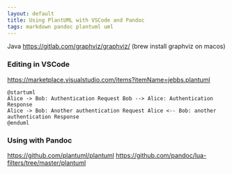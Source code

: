 ```yaml
---
layout: default
title: Using PlantUML with VSCode and Pandoc
tags: markdown pandoc plantuml uml
---
```


Java
https://gitlab.com/graphviz/graphviz/ (brew install graphviz on macos)

### Editing in VSCode

https://marketplace.visualstudio.com/items?itemName=jebbs.plantuml

```plantuml
@startuml
Alice -> Bob: Authentication Request Bob --> Alice: Authentication Response
Alice -> Bob: Another authentication Request Alice <-- Bob: another authentication Response
@enduml
```

### Using with Pandoc

https://github.com/plantuml/plantuml
https://github.com/pandoc/lua-filters/tree/master/plantuml
